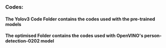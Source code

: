 ### Codes:

#### The Yolov3 Code Folder contains the codes used with the pre-trained models

#### The optimised Folder contains the codes used with OpenVINO's person-detection-0202 model
